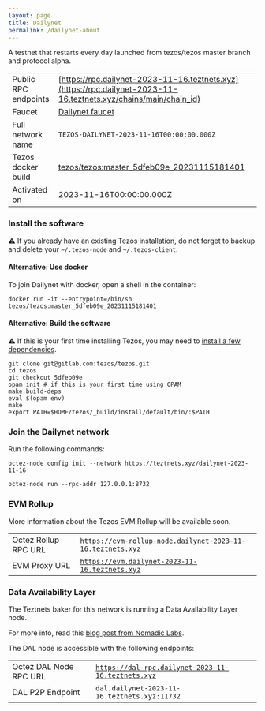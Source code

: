 ```yaml
---
layout: page
title: Dailynet
permalink: /dailynet-about
---
```


A testnet that restarts every day launched from tezos/tezos master branch and protocol alpha.

| | |
|-------|---------------------|
| Public RPC endpoints | [https://rpc.dailynet-2023-11-16.teztnets.xyz](https://rpc.dailynet-2023-11-16.teztnets.xyz/chains/main/chain_id)<br/> |
| Faucet | [Dailynet faucet](https://faucet.dailynet-2023-11-16.teztnets.xyz) |
| Full network name | `TEZOS-DAILYNET-2023-11-16T00:00:00.000Z` |
| Tezos docker build | [tezos/tezos:master_5dfeb09e_20231115181401](https://hub.docker.com/r/tezos/tezos/tags?page=1&ordering=last_updated&name=master_5dfeb09e_20231115181401) |
| Activated on | 2023-11-16T00:00:00.000Z |





### Install the software

⚠️  If you already have an existing Tezos installation, do not forget to backup and delete your `~/.tezos-node` and `~/.tezos-client`.



#### Alternative: Use docker

To join Dailynet with docker, open a shell in the container:

```
docker run -it --entrypoint=/bin/sh tezos/tezos:master_5dfeb09e_20231115181401
```

#### Alternative: Build the software

⚠️  If this is your first time installing Tezos, you may need to [install a few dependencies](https://tezos.gitlab.io/introduction/howtoget.html#setting-up-the-development-environment-from-scratch).

```
git clone git@gitlab.com:tezos/tezos.git
cd tezos
git checkout 5dfeb09e
opam init # if this is your first time using OPAM
make build-deps
eval $(opam env)
make
export PATH=$HOME/tezos/_build/install/default/bin/:$PATH
```

### Join the Dailynet network

Run the following commands:

```
octez-node config init --network https://teztnets.xyz/dailynet-2023-11-16

octez-node run --rpc-addr 127.0.0.1:8732
```


### EVM Rollup

More information about the Tezos EVM Rollup will be available soon.

| | |
|-------|---------------------|
| Octez Rollup RPC URL | [`https://evm-rollup-node.dailynet-2023-11-16.teztnets.xyz`](https://evm-rollup-node.dailynet-2023-11-16.teztnets.xyz/global/block/head) |
| EVM Proxy URL | [`https://evm.dailynet-2023-11-16.teztnets.xyz`](https://evm.dailynet-2023-11-16.teztnets.xyz) |




### Data Availability Layer

The Teztnets baker for this network is running a Data Availability Layer node.

For more info, read this [blog post from Nomadic Labs](https://research-development.nomadic-labs.com/data-availability-layer-tezos.html).

The DAL node is accessible with the following endpoints:

| | |
|-------|---------------------|
| Octez DAL Node RPC URL | [`https://dal-rpc.dailynet-2023-11-16.teztnets.xyz`](https://dal-rpc.dailynet-2023-11-16.teztnets.xyz) |
| DAL P2P Endpoint | `dal.dailynet-2023-11-16.teztnets.xyz:11732` |




